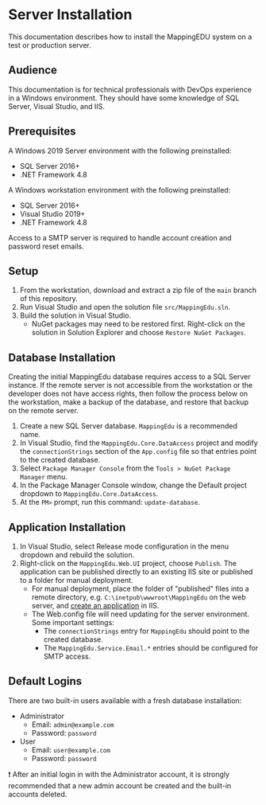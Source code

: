 # Server Installation

This documentation describes how to install the MappingEDU system on a test or production server.

## Audience

This documentation is for technical professionals with DevOps experience in a Windows environment. They should have
some knowledge of SQL Server, Visual Studio, and IIS.

## Prerequisites

A Windows 2019 Server environment with the following preinstalled:

* SQL Server 2016+
* .NET Framework 4.8

A Windows workstation environment with the following preinstalled:

* SQL Server 2016+
* Visual Studio 2019+
* .NET Framework 4.8

Access to a SMTP server is required to handle account creation and password reset emails.

## Setup

1. From the workstation, download and extract a zip file of the `main` branch of this repository.
1. Run Visual Studio and open the solution file `src/MappingEdu.sln`.
1. Build the solution in Visual Studio.
   * NuGet packages may need to be restored first. Right-click on the solution in Solution Explorer and choose
     `Restore NuGet Packages`.

## Database Installation

Creating the initial MappingEdu database requires access to a SQL Server instance. If the remote server is not
accessible from the workstation or the developer does not have access rights, then follow the process below on
the workstation, make a backup of the database, and restore that backup on the remote server.

1. Create a new SQL Server database. `MappingEdu` is a recommended name.
1. In Visual Studio, find the `MappingEdu.Core.DataAccess` project and modify the `connectionStrings` section of
   the `App.config` file so that entries point to the created database.
1. Select `Package Manager Console` from the `Tools > NuGet Package Manager` menu.
1. In the Package Manager Console window, change the Default project dropdown to `MappingEdu.Core.DataAccess`.
1. At the `PM>` prompt, run this command: `update-database`.

## Application Installation

1. In Visual Studio, select Release mode configuration in the menu dropdown and rebuild the solution.
1. Right-click on the `MappingEdu.Web.UI` project, choose `Publish`. The application can be published directly to
   an existing IIS site or published to a folder for manual deployment.
   * For manual deployment, place the folder of "published" files into a remote directory, e.g.
     `C:\inetpub\wwwroot\MappingEdu` on the web server, and
     [create an application](https://docs.microsoft.com/en-us/iis/configuration/system.applicationhost/sites/site/application/)
     in IIS.
   * The Web.config file will need updating for the server environment. Some important settings:
     * The `connectionStrings` entry for `MappingEdu` should point to the created database.
     * The `MappingEdu.Service.Email.*` entries should be configured for SMTP access.

## Default Logins

There are two built-in users available with a fresh database installation:
   * Administrator
     * Email: `admin@example.com`
     * Password: `password`
   * User
     * Email: `user@example.com`
     * Password: `password`

❗ After an initial login in with the Administrator account, it is strongly recommended that a new admin account be
created and the built-in accounts deleted.
